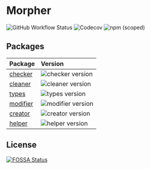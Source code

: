 # Morpher

![GitHub Workflow Status](https://img.shields.io/github/workflow/status/LinbuduLab/morpher/TSMorpher-CI)
![Codecov](https://img.shields.io/codecov/c/github/LinbuduLab/morpher)
![npm (scoped)](https://img.shields.io/npm/v/@ts-morpher/checker)

## Packages

| Package                       | Version                                                                              |
| ----------------------------- | :----------------------------------------------------------------------------------- |
| [checker](packages/checker)   | ![checker version](https://img.shields.io/npm/v/@ts-morpher/checker.svg?label=%20)   |
| [cleaner](packages/cleaner)   | ![cleaner version](https://img.shields.io/npm/v/@ts-morpher/cleaner.svg?label=%20)   |
| [types](packages/types)       | ![types version](https://img.shields.io/npm/v/@ts-morpher/types.svg?label=%20)       |
| [modifier](packages/modifier) | ![modifier version](https://img.shields.io/npm/v/@ts-morpher/modifier.svg?label=%20) |
| [creator](packages/creator)   | ![creator version](https://img.shields.io/npm/v/@ts-morpher/creator.svg?label=%20)   |
| [helper](packages/helper)     | ![helper version](https://img.shields.io/npm/v/@ts-morpher/helper.svg?label=%20)     |

## License

[![FOSSA Status](https://app.fossa.com/api/projects/git%2Bgithub.com%2FLinbuduLab%2Fmorpher.svg?type=large)](https://app.fossa.com/projects/git%2Bgithub.com%2FLinbuduLab%2Fmorpher?ref=badge_shield)
